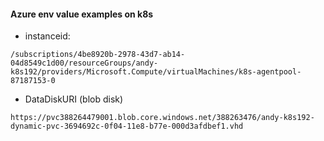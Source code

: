 #### Azure env value examples on k8s
 - instanceid:
```
/subscriptions/4be8920b-2978-43d7-ab14-04d8549c1d00/resourceGroups/andy-k8s192/providers/Microsoft.Compute/virtualMachines/k8s-agentpool-87187153-0
```
 - DataDiskURI (blob disk)
 ```
 https://pvc388264479001.blob.core.windows.net/388263476/andy-k8s192-dynamic-pvc-3694692c-0f04-11e8-b77e-000d3afdbef1.vhd
 ```

